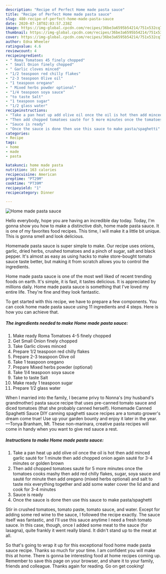 ```yaml
---
description: "Recipe of Perfect Home made pasta sauce"
title: "Recipe of Perfect Home made pasta sauce"
slug: 480-recipe-of-perfect-home-made-pasta-sauce
date: 2020-07-18T02:03:57.238Z
image: https://img-global.cpcdn.com/recipes/36be3a6595b54214/751x532cq70/home-made-pasta-sauce-recipe-main-photo.jpg
thumbnail: https://img-global.cpcdn.com/recipes/36be3a6595b54214/751x532cq70/home-made-pasta-sauce-recipe-main-photo.jpg
cover: https://img-global.cpcdn.com/recipes/36be3a6595b54214/751x532cq70/home-made-pasta-sauce-recipe-main-photo.jpg
author: Edna Wheeler
ratingvalue: 4.6
reviewcount: 4
recipeingredient:
- " Roma Tomatoes 45 finely chopped"
- " Small Onion finely chopped"
- " Garlic cloves minced"
- "1/2 teaspoon red chilly flakes"
- "2-3 teaspoon Olive oil"
- "1 teaspoon oregano"
- " Mixed herbs powder optional"
- "1/4 teaspoon soya sauce"
- "to taste Salt"
- "1 teaspoon sugar"
- "1/2 glass water"
recipeinstructions:
- "Take a pan heat up add olive oil once the oil is hot then add minced garlic sauté for 1 minute then add chopped onion again sauté for 3-4 minutes or golden brown"
- "Then add chopped tomatoes sauté for 5 more minutes once the tomatoes cooks mashy then add red chilly flakes, sugar, soya sauce and sauté for minute then add oregano (mixed herbs optional) and salt to taste mix everything together and add some water cover the lid and and cook for 3-4 minutes"
- "Sauce is ready"
- "Once the sauce is done then use this sauce to make pasta/spaghetti"
categories:
- Recipe
tags:
- home
- made
- pasta

katakunci: home made pasta 
nutrition: 163 calories
recipecuisine: American
preptime: "PT29M"
cooktime: "PT39M"
recipeyield: "1"
recipecategory: Dinner

---
```



![Home made pasta sauce](https://img-global.cpcdn.com/recipes/36be3a6595b54214/751x532cq70/home-made-pasta-sauce-recipe-main-photo.jpg)

Hello everybody, hope you are having an incredible day today. Today, I'm gonna show you how to make a distinctive dish, home made pasta sauce. It is one of my favorites food recipes. This time, I will make it a little bit unique. This is gonna smell and look delicious.

Homemade pasta sauce is super simple to make. Our recipe uses onions, garlic, dried herbs, crushed tomatoes and a pinch of sugar, salt and black pepper. It&#39;s almost as easy as using hacks to make store-bought tomato sauce taste better, but making it from scratch allows you to control the ingredients.

Home made pasta sauce is one of the most well liked of recent trending foods on earth. It's simple, it is fast, it tastes delicious. It is appreciated by millions daily. Home made pasta sauce is something that I've loved my entire life. They're fine and they look fantastic.


To get started with this recipe, we have to prepare a few components. You can cook home made pasta sauce using 11 ingredients and 4 steps. Here is how you can achieve that.

<!--inarticleads1-->

##### The ingredients needed to make Home made pasta sauce:

1. Make ready  Roma Tomatoes 4-5 finely chopped
1. Get  Small Onion finely chopped
1. Take  Garlic cloves minced
1. Prepare 1/2 teaspoon red chilly flakes
1. Prepare 2-3 teaspoon Olive oil
1. Take 1 teaspoon oregano
1. Prepare  Mixed herbs powder (optional)
1. Take 1/4 teaspoon soya sauce
1. Take to taste Salt
1. Make ready 1 teaspoon sugar
1. Prepare 1/2 glass water


When I married into the family, I became privy to Nonna&#39;s (my husband&#39;s grandmother) pasta sauce recipe that uses pre-canned tomato sauce and diced tomatoes (that she probably canned herself). Homemade Canned Spaghetti Sauce DIY canning spaghetti sauce recipes are a tomato grower&#39;s dream come true! Use up your garden bounty and enjoy it later in the year. —Tonya Branham, Mt. These non-marinara, creative pasta recipes will come in handy when you want to give red sauce a rest. 

<!--inarticleads2-->

##### Instructions to make Home made pasta sauce:

1. Take a pan heat up add olive oil once the oil is hot then add minced garlic sauté for 1 minute then add chopped onion again sauté for 3-4 minutes or golden brown
1. Then add chopped tomatoes sauté for 5 more minutes once the tomatoes cooks mashy then add red chilly flakes, sugar, soya sauce and sauté for minute then add oregano (mixed herbs optional) and salt to taste mix everything together and add some water cover the lid and and cook for 3-4 minutes
1. Sauce is ready
1. Once the sauce is done then use this sauce to make pasta/spaghetti


Stir in crushed tomatoes, tomato paste, tomato sauce, and water. Except for adding some red wine to the sauce, I followed the recipe exactly. The sauce itself was fantastic, and I&#39;ll use this sauce anytime I need a fresh tomato sauce. In this case, though, once I added some meat to the sauce (for lasagna), quite frankly it went really bland. It didn&#39;t stand up to the meat at all. 

So that's going to wrap it up for this exceptional food home made pasta sauce recipe. Thanks so much for your time. I am confident you will make this at home. There is gonna be interesting food at home recipes coming up. Remember to save this page on your browser, and share it to your family, friends and colleague. Thanks again for reading. Go on get cooking!
